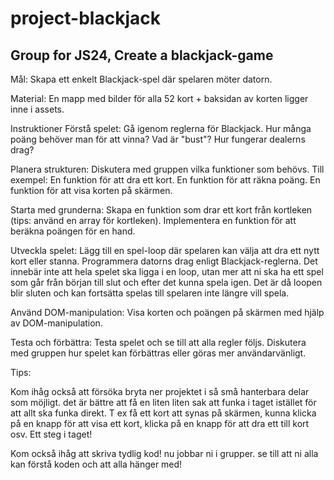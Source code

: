 # project-blackjack
## Group for JS24, Create a blackjack-game

Mål: Skapa ett enkelt Blackjack-spel där spelaren möter datorn.

Material: En mapp med bilder för alla 52 kort + baksidan av korten ligger inne i assets.

Instruktioner
Förstå spelet: Gå igenom reglerna för Blackjack. Hur många poäng behöver man för att vinna? Vad är "bust"? Hur fungerar dealerns drag?

Planera strukturen: Diskutera med gruppen vilka funktioner som behövs. Till exempel: En funktion för att dra ett kort. En funktion för att räkna poäng. En funktion för att visa korten på skärmen.

Starta med grunderna: Skapa en funktion som drar ett kort från kortleken (tips: använd en array för kortleken). Implementera en funktion för att beräkna poängen för en hand.

Utveckla spelet: Lägg till en spel-loop där spelaren kan välja att dra ett nytt kort eller stanna. Programmera datorns drag enligt Blackjack-reglerna. Det innebär inte att hela spelet ska ligga i en loop, utan mer att ni ska ha ett spel som går från början till slut och efter det kunna spela igen. Det är då loopen blir sluten och kan fortsätta spelas till spelaren inte längre vill spela.

Använd DOM-manipulation: Visa korten och poängen på skärmen med hjälp av DOM-manipulation.

Testa och förbättra: Testa spelet och se till att alla regler följs. Diskutera med gruppen hur spelet kan förbättras eller göras mer användarvänligt.

Tips:

Kom ihåg också att försöka bryta ner projektet i så små hanterbara delar som möjligt. det är bättre att få en liten liten sak att funka i taget istället för att allt ska funka direkt. T ex få ett kort att synas på skärmen, kunna klicka på en knapp för att visa ett kort, klicka på en knapp för att dra ett till kort osv. Ett steg i taget!

Kom också ihåg att skriva tydlig kod! nu jobbar ni i grupper. se till att ni alla kan förstå koden och att alla hänger med!
